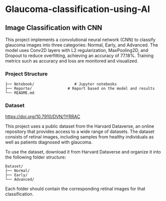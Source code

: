 # Glaucoma-classification-using-AI

## Image Classification with CNN

This project implements a convolutional neural network (CNN) to classify glaucoma images into three categories: Normal, Early, and Advanced. The model uses Conv2D layers with L2 regularization, MaxPooling2D, and Dropout to reduce overfitting, achieving an accuracy of 77.18%. Training metrics such as accuracy and loss are monitored and visualized.

### Project Structure

```
├── Notebook/                  # Jupyter notebooks
├── Reporte/                # Report based on the model and results
└── README.md
```
### Dataset

https://doi.org/10.7910/DVN/1YRRAC

This project uses a public dataset from the Harvard Dataverse, an online repository that provides access to a wide range of datasets. The dataset consists of retinal images, including samples from healthy individuals as well as patients diagnosed with glaucoma.

To use the dataset, download it from Harvard Dataverse and organize it into the following folder structure:

```
Dataset/
├── Normal/
├── Early/
└── Advanced/
```
Each folder should contain the corresponding retinal images for that classification.
